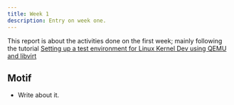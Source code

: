 ```yaml
---
title: Week 1
description: Entry on week one.
---
```


This report is about the activities done on the first week; mainly following the tutorial [Setting up a test environment for Linux Kernel Dev using QEMU and libvirt](https://flusp.ime.usp.br/kernel/qemu-libvirt-setup/)

## Motif

- Write about it.

